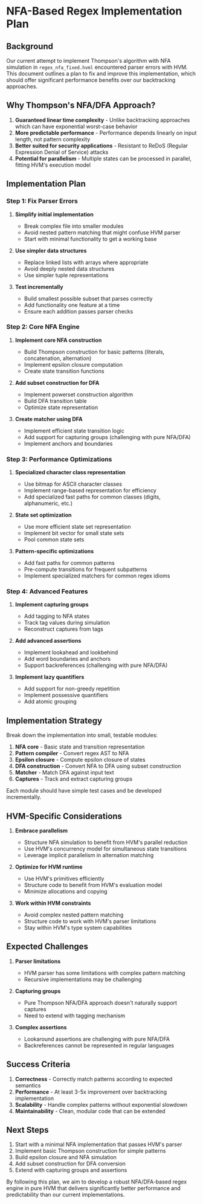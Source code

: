 # NFA-Based Regex Implementation Plan

## Background

Our current attempt to implement Thompson's algorithm with NFA simulation in `regex_nfa_fixed.hvml` encountered parser errors with HVM. This document outlines a plan to fix and improve this implementation, which should offer significant performance benefits over our backtracking approaches.

## Why Thompson's NFA/DFA Approach?

1. **Guaranteed linear time complexity** - Unlike backtracking approaches which can have exponential worst-case behavior
2. **More predictable performance** - Performance depends linearly on input length, not pattern complexity
3. **Better suited for security applications** - Resistant to ReDoS (Regular Expression Denial of Service) attacks
4. **Potential for parallelism** - Multiple states can be processed in parallel, fitting HVM's execution model

## Implementation Plan

### Step 1: Fix Parser Errors

1. **Simplify initial implementation**
   - Break complex file into smaller modules
   - Avoid nested pattern matching that might confuse HVM parser
   - Start with minimal functionality to get a working base

2. **Use simpler data structures**
   - Replace linked lists with arrays where appropriate
   - Avoid deeply nested data structures
   - Use simpler tuple representations

3. **Test incrementally**
   - Build smallest possible subset that parses correctly
   - Add functionality one feature at a time
   - Ensure each addition passes parser checks

### Step 2: Core NFA Engine

1. **Implement core NFA construction**
   - Build Thompson construction for basic patterns (literals, concatenation, alternation)
   - Implement epsilon closure computation
   - Create state transition functions

2. **Add subset construction for DFA**
   - Implement powerset construction algorithm
   - Build DFA transition table
   - Optimize state representation

3. **Create matcher using DFA**
   - Implement efficient state transition logic
   - Add support for capturing groups (challenging with pure NFA/DFA)
   - Implement anchors and boundaries

### Step 3: Performance Optimizations

1. **Specialized character class representation**
   - Use bitmap for ASCII character classes
   - Implement range-based representation for efficiency
   - Add specialized fast paths for common classes (digits, alphanumeric, etc.)

2. **State set optimization**
   - Use more efficient state set representation
   - Implement bit vector for small state sets
   - Pool common state sets

3. **Pattern-specific optimizations**
   - Add fast paths for common patterns
   - Pre-compute transitions for frequent subpatterns
   - Implement specialized matchers for common regex idioms

### Step 4: Advanced Features

1. **Implement capturing groups**
   - Add tagging to NFA states
   - Track tag values during simulation
   - Reconstruct captures from tags

2. **Add advanced assertions**
   - Implement lookahead and lookbehind
   - Add word boundaries and anchors
   - Support backreferences (challenging with pure NFA/DFA)

3. **Implement lazy quantifiers**
   - Add support for non-greedy repetition
   - Implement possessive quantifiers
   - Add atomic grouping

## Implementation Strategy

Break down the implementation into small, testable modules:

1. **NFA core** - Basic state and transition representation
2. **Pattern compiler** - Convert regex AST to NFA
3. **Epsilon closure** - Compute epsilon closure of states
4. **DFA construction** - Convert NFA to DFA using subset construction
5. **Matcher** - Match DFA against input text
6. **Captures** - Track and extract capturing groups

Each module should have simple test cases and be developed incrementally.

## HVM-Specific Considerations

1. **Embrace parallelism**
   - Structure NFA simulation to benefit from HVM's parallel reduction
   - Use HVM's concurrency model for simultaneous state transitions
   - Leverage implicit parallelism in alternation matching

2. **Optimize for HVM runtime**
   - Use HVM's primitives efficiently
   - Structure code to benefit from HVM's evaluation model
   - Minimize allocations and copying

3. **Work within HVM constraints**
   - Avoid complex nested pattern matching
   - Structure code to work with HVM's parser limitations
   - Stay within HVM's type system capabilities

## Expected Challenges

1. **Parser limitations**
   - HVM parser has some limitations with complex pattern matching
   - Recursive implementations may be challenging

2. **Capturing groups**
   - Pure Thompson NFA/DFA approach doesn't naturally support captures
   - Need to extend with tagging mechanism

3. **Complex assertions**
   - Lookaround assertions are challenging with pure NFA/DFA
   - Backreferences cannot be represented in regular languages

## Success Criteria

1. **Correctness** - Correctly match patterns according to expected semantics
2. **Performance** - At least 3-5x improvement over backtracking implementation
3. **Scalability** - Handle complex patterns without exponential slowdown
4. **Maintainability** - Clean, modular code that can be extended

## Next Steps

1. Start with a minimal NFA implementation that passes HVM's parser
2. Implement basic Thompson construction for simple patterns
3. Build epsilon closure and NFA simulation
4. Add subset construction for DFA conversion
5. Extend with capturing groups and assertions

By following this plan, we aim to develop a robust NFA/DFA-based regex engine in pure HVM that delivers significantly better performance and predictability than our current implementations.